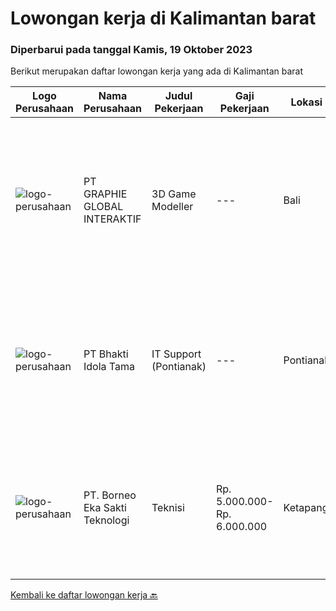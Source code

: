 
  # Lowongan kerja di Kalimantan barat

  ### Diperbarui pada tanggal Kamis, 19 Oktober 2023

  Berikut merupakan daftar lowongan kerja yang ada di Kalimantan barat

  |Logo Perusahaan | Nama Perusahaan | Judul Pekerjaan | Gaji Pekerjaan | Lokasi | Deskripsi | Tanggal diunggah | Pranala |
  | -------------- | --------------- | --------------- | --------- | --------- | -------------- | ------- | ----------- |
  |![logo-perusahaan](https://image-service-cdn.seek.com.au/4cf2a680e40684f2c1e45f1d04725525a26ebc67/ee4dce1061f3f616224767ad58cb2fc751b8d2dc)|PT GRAPHIE GLOBAL INTERAKTIF|3D Game Modeller|---|Bali|Job Responsibilities: Creating 3D Model character for game Smoothing a 3D file Editing 3D File UV Unwrap texturing Humanoid Rigging Required Software...|Selasa, 03 Oktober 2023|https://www.jobstreet.co.id/id/job/3d-game-modeller-4486438?token=0~cc8a5ae1-2e54-469d-977f-d1847383fcdc&sectionRank=1&jobId=jobstreet-id-job-4486438|
|![logo-perusahaan](https://image-service-cdn.seek.com.au/c75060b5ae7e918b333eecf926dae8ff4db0a117/ee4dce1061f3f616224767ad58cb2fc751b8d2dc)|PT Bhakti Idola Tama|IT Support (Pontianak)|---|Pontianak|Persyaratan: Pendidikan minimal D1 Informatika Fresh Graduate atau berpengalam 1 tahun lebih diutamakan Suatu nilai plus bila menguasai konfigurasi...|Selasa, 26 September 2023|https://www.jobstreet.co.id/id/job/it-support-pontianak-4480639?token=0~cc8a5ae1-2e54-469d-977f-d1847383fcdc&sectionRank=2&jobId=jobstreet-id-job-4480639|
|![logo-perusahaan](https://i.ibb.co/sqvTCh9/112815900-stock-vector-no-image-available-icon-flat-vector.webp)|PT. Borneo Eka Sakti Teknologi|Teknisi|Rp. 5.000.000-Rp. 6.000.000|Ketapang|Deskripsi Pekerjaan Dapat mengoperasikan Software jaringan winbox, Mengkonfigurasi radio Mikrotik, Ubiquity, TP-Link, OLT, Mampu setting router...|Selasa, 19 September 2023|https://www.jobstreet.co.id/id/job/teknisi-4473245?token=0~cc8a5ae1-2e54-469d-977f-d1847383fcdc&sectionRank=3&jobId=jobstreet-id-job-4473245|


  [Kembali ke daftar lowongan kerja 🔙](../README.md#daftar-lowongan-kerja)
  